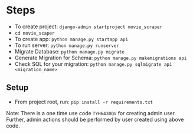 # Steps

- To create project: `django-admin startproject movie_scraper`
- `cd movie_scaper`
- To create app: `python manage.py startapp api`
- To run server: `python manage.py runserver`
- Migrate Database: `python manage.py migrate`
- Generate Migration for Schema: `python manage.py makemigrations api`
- Check SQL for your migration: `python manage.py sqlmigrate api <migration_name>`

## Setup

- From project root, run: `pip install -r requirements.txt`

Note: There is a one time use code `TYH6430QV` for creating admin user. Further, admin actions should be performed by user created using above code.

